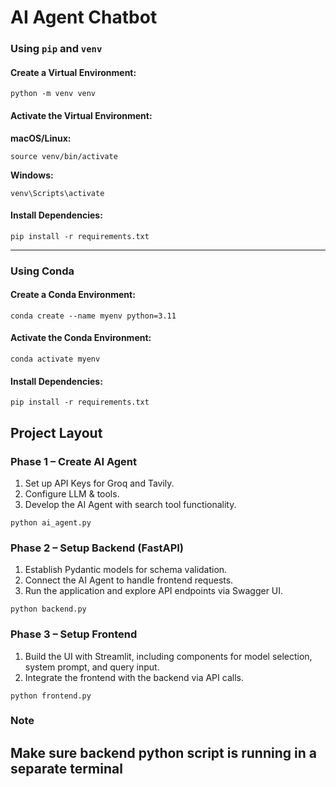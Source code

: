 # AI Agent Chatbot
### Using `pip` and `venv`
#### Create a Virtual Environment:
```
python -m venv venv
```

#### Activate the Virtual Environment:
**macOS/Linux:**
```
source venv/bin/activate
```

**Windows:**
```
venv\Scripts\activate
```

#### Install Dependencies:
```
pip install -r requirements.txt
```

---

### Using Conda
#### Create a Conda Environment:
```
conda create --name myenv python=3.11
```

#### Activate the Conda Environment:
```
conda activate myenv
```

#### Install Dependencies:
```
pip install -r requirements.txt
```
## Project Layout

### Phase 1 – Create AI Agent
1. Set up API Keys for Groq and Tavily.
2. Configure LLM & tools.
3. Develop the AI Agent with search tool functionality.
```
python ai_agent.py
```
### Phase 2 – Setup Backend (FastAPI)
1. Establish Pydantic models for schema validation.
2. Connect the AI Agent to handle frontend requests.
3. Run the application and explore API endpoints via Swagger UI.
```
python backend.py
```
### Phase 3 – Setup Frontend
1. Build the UI with Streamlit, including components for model selection, system prompt, and query input.
2. Integrate the frontend with the backend via API calls.
```
python frontend.py
```
### Note
## Make sure backend python script is running in a separate terminal
